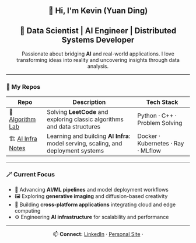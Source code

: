 <h2 align="center"> 👋 Hi, I'm Kevin (Yuan Ding)
<h2 align="center">🚀 Data Scientist | AI Engineer | Distributed Systems Developer</h2>

<p align="center">
Passionate about bridging <b>AI</b> and real-world applications. I love transforming ideas into reality and uncovering insights through data analysis.  
</p>

---

### 🧠 My Repos

| Repo                                                        | Description                                                                         | Tech Stack                         |
| ----------------------------------------------------------- | ----------------------------------------------------------------------------------- | ---------------------------------- |
| 🧩 [Algorithm Lab](https://github.com/yourrepo)             | Solving **LeetCode** and exploring classic algorithms and data structures           | Python · C++ · Problem Solving     |
| 🏗️ [AI Infra Notes](https://github.com/yourrepo)            | Learning and building **AI Infra**: model serving, scaling, and deployment systems | Docker · Kubernetes · Ray · MLflow |

---

### 🪄 Current Focus
- 🧩 Advancing **AI/ML pipelines** and model deployment workflows  
- 🖼️ Exploring **generative imaging** and diffusion-based creativity  
- 📱 Building **cross-platform applications** integrating cloud and edge computing  
- ⚙️ Engineering **AI infrastructure** for scalability and performance  

---

<p align="center">
📫 <b>Connect:</b>  
<a href="https://www.linkedin.com/in/yuan-ding-770a0b107">LinkedIn</a> · 
<a href="https://dingkevin.com">Personal Site</a> · 
</p>
